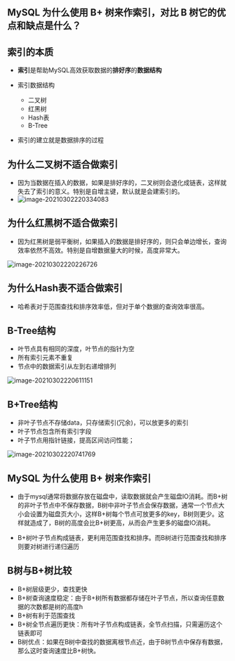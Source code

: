 ## MySQL 为什么使用 B+ 树来作索引，对比 B 树它的优点和缺点是什么？

## 索引的本质

- **索引**是帮助MySQL高效获取数据的**排好序**的**数据结构**
- 索引数据结构
  - 二叉树
  - 红黑树
  - Hash表
  - B-Tree

- 索引的建立就是数据排序的过程

## 为什么二叉树不适合做索引

- 因为当数据在插入的数据，如果是排好序的，二叉树则会退化成链表，这样就失去了索引的意义。特别是自增主键，默认就是会建索引的。
- ![image-20210302220334083](https://image-show.oss-cn-shenzhen.aliyuncs.com/typora_img/image-20210302220334083.png)

## 为什么红黑树不适合做索引

- 因为红黑树是弱平衡树，如果插入的数据是排好序的，则只会单边增长，查询效率依然不高效。特别是自增数据量大的时候，高度非常大。

![image-20210302220226726](https://image-show.oss-cn-shenzhen.aliyuncs.com/typora_img/image-20210302220226726.png)

## 为什么Hash表不适合做索引

- 哈希表对于范围查找和排序效率低，但对于单个数据的查询效率很高。

## B-Tree结构

- 叶节点具有相同的深度，叶节点的指针为空
- 所有索引元素不重复
- 节点中的数据索引从左到右递增排列

![image-20210302220611151](https://image-show.oss-cn-shenzhen.aliyuncs.com/typora_img/image-20210302220611151.png)

## B+Tree结构

- 非叶子节点不存储data，只存储索引(冗余)，可以放更多的索引
- 叶子节点包含所有索引字段
- 叶子节点用指针链接，提高区间访问性能；

![image-20210302220741769](https://image-show.oss-cn-shenzhen.aliyuncs.com/typora_img/image-20210302220741769.png)

## MySQL 为什么使用 B+ 树来作索引

- 由于mysql通常将数据存放在磁盘中，读取数据就会产生磁盘IO消耗。而B+树的非叶子节点中不保存数据，B树中非叶子节点会保存数据，通常一个节点大小会设置为磁盘页大小，这样B+树每个节点可放更多的key，B树则更少。这样就造成了，B树的高度会比B+树更高，从而会产生更多的磁盘IO消耗。

- B+树叶子节点构成链表，更利用范围查找和排序。而B树进行范围查找和排序则要对树进行递归遍历

## B树与B+树比较

- B+树层级更少，查找更快
- B+树查询速度稳定：由于B+树所有数据都存储在叶子节点，所以查询任意数据的次数都是树的高度h
- B+树有利于范围查找
- B+树全节点遍历更快：所有叶子节点构成链表，全节点扫描，只需遍历这个链表即可
- B树优点：如果在B树中查找的数据离根节点近，由于B树节点中保存有数据，那么这时查询速度比B+树快。


